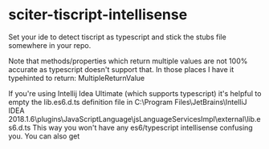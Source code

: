 # sciter-tiscript-intellisense
Set your ide to detect tiscript as typescript and stick the stubs file somewhere in your repo.

Note that methods/properties which return multiple values are not 100% accurate as typescript doesn't support that. In those places I have it typehinted to return: MultipleReturnValue

If you're using Intellij Idea Ultimate (which supports typescript) it's helpful to empty the lib.es6.d.ts definition file in C:\Program Files\JetBrains\IntelliJ IDEA 2018.1.6\plugins\JavaScriptLanguage\jsLanguageServicesImpl\external\lib.es6.d.ts
This way you won't have any es6/typescript intellisense confusing you.
You can also get <script type="text/tiscript"> defined as typescript in intellij by following: https://intellij-support.jetbrains.com/hc/en-us/community/posts/207004385-How-do-I-highlight-my-inline-script-with-type-text-javascript-lazy-as-if-it-were-javascript-

Notes:

use the variable name evt for Event object typehinting in handler functions

I haven't added stubs for the following (feel free to add a PR):
- Behavior
- Graphics
- Image
- Sciter
- DataSocket
- WebSocket
- Tokenizer

tiscript class inheritance and function declaration breaks typescript syntax, so you won't get intellisense on any custom classes you create

Try to use typescript compatible functions E.G.
```
    self.select() instead of self.$()
    self.ready = function() {} instead of function self.ready() {}
    dip(100) instead of 100dip
    function hashType(type) {return eval(type);} hashType("#view") instead of #view
    etc
```
